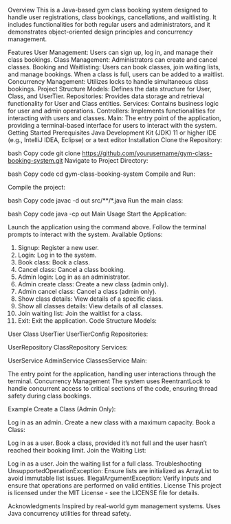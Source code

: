 Overview
This is a Java-based gym class booking system designed to handle user registrations, class bookings, cancellations, and waitlisting. It includes functionalities for both regular users and administrators, and it demonstrates object-oriented design principles and concurrency management.

Features
User Management: Users can sign up, log in, and manage their class bookings.
Class Management: Administrators can create and cancel classes.
Booking and Waitlisting: Users can book classes, join waiting lists, and manage bookings. When a class is full, users can be added to a waitlist.
Concurrency Management: Utilizes locks to handle simultaneous class bookings.
Project Structure
Models: Defines the data structure for User, Class, and UserTier.
Repositories: Provides data storage and retrieval functionality for User and Class entities.
Services: Contains business logic for user and admin operations.
Controllers: Implements functionalities for interacting with users and classes.
Main: The entry point of the application, providing a terminal-based interface for users to interact with the system.
Getting Started
Prerequisites
Java Development Kit (JDK) 11 or higher
IDE (e.g., IntelliJ IDEA, Eclipse) or a text editor
Installation
Clone the Repository:

bash
Copy code
git clone https://github.com/yourusername/gym-class-booking-system.git
Navigate to Project Directory:

bash
Copy code
cd gym-class-booking-system
Compile and Run:

Compile the project:

bash
Copy code
javac -d out src/**/*.java
Run the main class:

bash
Copy code
java -cp out Main
Usage
Start the Application:

Launch the application using the command above.
Follow the terminal prompts to interact with the system.
Available Options:

1. Signup: Register a new user.
2. Login: Log in to the system.
3. Book class: Book a class.
4. Cancel class: Cancel a class booking.
5. Admin login: Log in as an administrator.
6. Admin create class: Create a new class (admin only).
7. Admin cancel class: Cancel a class (admin only).
8. Show class details: View details of a specific class.
9. Show all classes details: View details of all classes.
10. Join waiting list: Join the waitlist for a class.
11. Exit: Exit the application.
Code Structure
Models:

User
Class
UserTier
UserTierConfig
Repositories:

UserRepository
ClassRepository
Services:

UserService
AdminService
ClassesService
Main:

The entry point for the application, handling user interactions through the terminal.
Concurrency Management
The system uses ReentrantLock to handle concurrent access to critical sections of the code, ensuring thread safety during class bookings.

Example
Create a Class (Admin Only):

Log in as an admin.
Create a new class with a maximum capacity.
Book a Class:

Log in as a user.
Book a class, provided it’s not full and the user hasn’t reached their booking limit.
Join the Waiting List:

Log in as a user.
Join the waiting list for a full class.
Troubleshooting
UnsupportedOperationException: Ensure lists are initialized as ArrayList to avoid immutable list issues.
IllegalArgumentException: Verify inputs and ensure that operations are performed on valid entities.
License
This project is licensed under the MIT License - see the LICENSE file for details.

Acknowledgments
Inspired by real-world gym management systems.
Uses Java concurrency utilities for thread safety.
